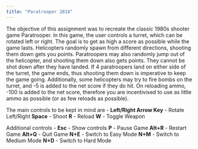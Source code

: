 ```yaml
---
title: "Paratrooper 2018"
---
```


The objective of this assignment was to recreate the classic 1980s shooter game Paratrooper. In this game, the user controls a turret, which can be rotated left or right. The goal is to get as high a score as possible while the game lasts. Helicopters randomly spawn from different directions, shooting them down gets you points. Paratroopers may also randomly jump out of the helicopter, and shooting them down also gets points. They cannot be shot down after they have landed. If 4 paratroopers land on either side of the turret, the game ends, thus shooting them down is imperative to keep the game going. Additionally, some helicopters may try to fire bombs on the turret, and -5 is added to the net score if they do hit. On reloading ammo, -100 is added to the net score, therefore you are incentivised to use as little ammo as possible (or as few reloads as possible).

The main controls to be kept in mind are - 
**Left/Right Arrow Key** - Rotate Left/Right
**Space** - Shoot
**R** - Reload
**W** - Toggle Weapon

Additional controls - 
**Esc** - Show controls
**P** - Pause Game
**Alt+R** - Restart Game
**Alt+Q** - Quit Game
**N+E** - Switch to Easy Mode
**N+M** - Switch to Medium Mode
**N+D** - Switch to Hard Mode